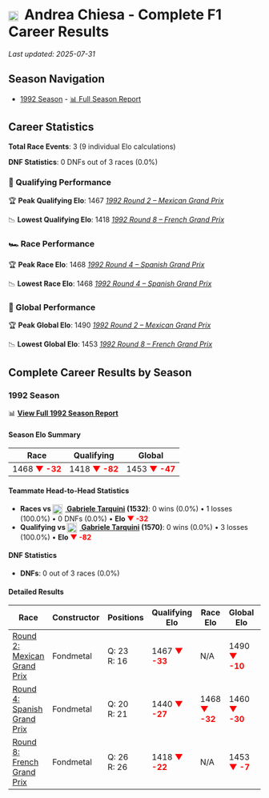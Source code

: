# <img src="https://upload.wikimedia.org/wikipedia/commons/f/f3/Flag_of_Switzerland.svg" alt="Switzerland" width="20" height="auto" style="vertical-align: middle; margin-right: 5px;" onerror="this.outerHTML='🇨🇭'; this.style.marginRight='5px';"/> Andrea Chiesa - Complete F1 Career Results

*Last updated: 2025-07-31*

## Season Navigation

- [1992 Season](#1992-season) - [📊 Full Season Report](../seasons/1992-season-report)

## Career Statistics

**Total Race Events**: 3 (9 individual Elo calculations)

**DNF Statistics**: 0 DNFs out of 3 races (0.0%)

### 🏁 Qualifying Performance

🏆 **Peak Qualifying Elo**: 1467
   *[1992 Round 2 – Mexican Grand Prix](../seasons/1992-season-report#round-2-mexican-grand-prix)*

📉 **Lowest Qualifying Elo**: 1418
   *[1992 Round 8 – French Grand Prix](../seasons/1992-season-report#round-8-french-grand-prix)*

### 🏎️ Race Performance

🏆 **Peak Race Elo**: 1468
   *[1992 Round 4 – Spanish Grand Prix](../seasons/1992-season-report#round-4-spanish-grand-prix)*

📉 **Lowest Race Elo**: 1468
   *[1992 Round 4 – Spanish Grand Prix](../seasons/1992-season-report#round-4-spanish-grand-prix)*

### 🌟 Global Performance

🏆 **Peak Global Elo**: 1490
   *[1992 Round 2 – Mexican Grand Prix](../seasons/1992-season-report#round-2-mexican-grand-prix)*

📉 **Lowest Global Elo**: 1453
   *[1992 Round 8 – French Grand Prix](../seasons/1992-season-report#round-8-french-grand-prix)*


## Complete Career Results by Season

### 1992 Season

📊 **[View Full 1992 Season Report](../seasons/1992-season-report)**

#### Season Elo Summary

| Race | Qualifying | Global |
|------|------------|--------|
| 1468 **<span style="color: red;">▼ -32</span>** | 1418 **<span style="color: red;">▼ -82</span>** | 1453 **<span style="color: red;">▼ -47</span>** |

#### Teammate Head-to-Head Statistics

- **Races vs [<img src="https://upload.wikimedia.org/wikipedia/commons/0/03/Flag_of_Italy.svg" alt="Italy" width="20" height="auto" style="vertical-align: middle; margin-right: 5px;" onerror="this.outerHTML='🇮🇹'; this.style.marginRight='5px';"/> Gabriele Tarquini](gabriele-tarquini) (1532)**: 0 wins (0.0%) • 1 losses (100.0%) • 0 DNFs (0.0%) • **Elo <span style="color: red;">▼ -32</span>**
- **Qualifying vs [<img src="https://upload.wikimedia.org/wikipedia/commons/0/03/Flag_of_Italy.svg" alt="Italy" width="20" height="auto" style="vertical-align: middle; margin-right: 5px;" onerror="this.outerHTML='🇮🇹'; this.style.marginRight='5px';"/> Gabriele Tarquini](gabriele-tarquini) (1570)**: 0 wins (0.0%) • 3 losses (100.0%) • **Elo <span style="color: red;">▼ -82</span>**

#### DNF Statistics

- **DNFs**: 0 out of 3 races (0.0%)

#### Detailed Results

| Race | Constructor | Positions | Qualifying Elo | Race Elo | Global Elo | Teammate |
|------|-------------|-----------|----------------|----------|------------|----------|
| [Round 2: Mexican Grand Prix](../seasons/1992-season-report#round-2-mexican-grand-prix) | Fondmetal | Q: 23<br/>R: 16 | 1467 **<span style="color: red;">▼ -33</span>** | N/A | 1490 **<span style="color: red;">▼ -10</span>** | [<img src="https://upload.wikimedia.org/wikipedia/commons/0/03/Flag_of_Italy.svg" alt="Italy" width="20" height="auto" style="vertical-align: middle; margin-right: 5px;" onerror="this.outerHTML='🇮🇹'; this.style.marginRight='5px';"/> Gabriele Tarquini](gabriele-tarquini)<br/>Q: 14<br/>R: DNF |
| [Round 4: Spanish Grand Prix](../seasons/1992-season-report#round-4-spanish-grand-prix) | Fondmetal | Q: 20<br/>R: 21 | 1440 **<span style="color: red;">▼ -27</span>** | 1468 **<span style="color: red;">▼ -32</span>** | 1460 **<span style="color: red;">▼ -30</span>** | [<img src="https://upload.wikimedia.org/wikipedia/commons/0/03/Flag_of_Italy.svg" alt="Italy" width="20" height="auto" style="vertical-align: middle; margin-right: 5px;" onerror="this.outerHTML='🇮🇹'; this.style.marginRight='5px';"/> Gabriele Tarquini](gabriele-tarquini)<br/>Q: 18<br/>R: 14 |
| [Round 8: French Grand Prix](../seasons/1992-season-report#round-8-french-grand-prix) | Fondmetal | Q: 26<br/>R: 26 | 1418 **<span style="color: red;">▼ -22</span>** | N/A | 1453 **<span style="color: red;">▼ -7</span>** | [<img src="https://upload.wikimedia.org/wikipedia/commons/0/03/Flag_of_Italy.svg" alt="Italy" width="20" height="auto" style="vertical-align: middle; margin-right: 5px;" onerror="this.outerHTML='🇮🇹'; this.style.marginRight='5px';"/> Gabriele Tarquini](gabriele-tarquini)<br/>Q: 23<br/>R: DNF |

